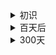 <details >
  <summary>初识</summary>
<div class="gallery">

  <div class="card">
    <span>没在一起时开玩笑说让你带一下戒指</span>
    <img src="https://raw.githubusercontent.com/WANG-GXI/W1D_JJJX/main/IMG_6601.jpg">
  </div>

<div class="card">
    <span>第一次听到这样的话 现在看来我真的是超级幸运遇到鑫</span>
    <img src="https://raw.githubusercontent.com/WANG-GXI/W1D_JJJX/main/IMG_6602.JPG">
 </div>

 <div class="card">
    <span>我送你的第一朵花(然后表白啦)</span>
    <img src="https://raw.githubusercontent.com/WANG-GXI/W1D_JJJX/main/IMG_6603.jpg">
  </div>

  <div class="card">
    <span>在一起后你送我的礼物</span>
    <img src="https://raw.githubusercontent.com/WANG-GXI/W1D_JJJX/main/IMG_6604.jpg">
  </div>

  <div class="card">
    <span>第一次微信视频还很害羞</span>
    <img src="https://raw.githubusercontent.com/WANG-GXI/W1D_JJJX/main/IMG_6605.PNG">
  </div>

  <div class="card">
    <span>第一次一起坐高铁</span>
    <img src="https://raw.githubusercontent.com/WANG-GXI/W1D_JJJX/main/IMG_6606.jpg">
  </div>

  <div class="card">
    <span>我们的第一个元宵节</span>
    <img src="https://raw.githubusercontent.com/WANG-GXI/W1D_JJJX/main/IMG_6607.jpg">
  </div>

  <div class="card">
    <span>发现东门的排骨很好吃</span>
    <img src="https://raw.githubusercontent.com/WANG-GXI/W1D_JJJX/main/IMG_6608.jpg">
  </div>

  <div class="card">
    <span>第一次共进早餐</span>
    <img src="https://raw.githubusercontent.com/WANG-GXI/W1D_JJJX/main/IMG_6609.jpg">
  </div>

  <div class="card">
    <span>一你送我的第一件衣服(真好看)</span>
    <img src="https://raw.githubusercontent.com/WANG-GXI/W1D_JJJX/main/IMG_6610.jpg">
  </div>

  <div class="card">
    <span>让一个比自己还懒的人剥鸡蛋</span>
    <img src="https://raw.githubusercontent.com/WANG-GXI/W1D_JJJX/main/IMG_6611.PNG">
  </div>

  <div class="card">
    <span>我们的第一个情侣手机壳</span>
    <img src="https://raw.githubusercontent.com/WANG-GXI/W1D_JJJX/main/IMG_6612.JPG">
  </div>

  <div class="card">
    <span>嘴怎么啦？</span>
    <img src="https://raw.githubusercontent.com/WANG-GXI/W1D_JJJX/main/IMG_6613.jpg">
  </div>

  <div class="card">
    <span>我说小时候最爱吃奥利奥了</span>
    <img src="https://raw.githubusercontent.com/WANG-GXI/W1D_JJJX/main/IMG_6614.jpg">
  </div>

  <div class="card">
    <span>第一次过生日骑手送错了蛋糕，但是我们这天很开心</span>
    <img src="https://raw.githubusercontent.com/WANG-GXI/W1D_JJJX/main/IMG_6615.jpg">
  </div>

  <div class="card">
    <span>打完球很累让你送我回宿舍</span>
    <img src="https://raw.githubusercontent.com/WANG-GXI/W1D_JJJX/main/IMG_6616.jpg">
  </div>

  <div class="card">
    <span>万象城的小熊 我开始喜欢给你拍照</span>
    <img src="https://raw.githubusercontent.com/WANG-GXI/W1D_JJJX/main/IMG_6617.jpg">
  </div>

  <div class="card">
    <span>你说我是东大陈晓</span>
    <img src="https://raw.githubusercontent.com/WANG-GXI/W1D_JJJX/main/IMG_6618.JPG">
  </div>

  <div class="card">
    <span>等你下楼久了和你闹别扭 你不开心了(嘿嘿)</span>
    <img src="https://raw.githubusercontent.com/WANG-GXI/W1D_JJJX/main/IMG_6619.jpg">
  </div>
  <div class="card">
    <span>脚崴了你送我回去</span>
    <img src="https://raw.githubusercontent.com/WANG-GXI/W1D_JJJX/main/IMG_6620.jpg">
  </div>

  <div class="card">
    <span>一起去太清宫，除去门票正好多出一个祈福的硬币</span>
    <img src="https://raw.githubusercontent.com/WANG-GXI/W1D_JJJX/main/IMG_6621.jpg">
  </div>

  <div class="card">
    <span>吵架后熬夜不舒服，你给我买了好多吃喝的</span>
    <img src="https://raw.githubusercontent.com/WANG-GXI/W1D_JJJX/main/IMG_6622.jpg">
  </div>

  <div class="card">
    <span>我们的第二件情侣装</span>
    <img src="https://raw.githubusercontent.com/WANG-GXI/W1D_JJJX/main/IMG_6623.jpg">
  </div>

  <div class="card">
    <span>第一张拍立得！</span>
    <img src="https://raw.githubusercontent.com/WANG-GXI/W1D_JJJX/main/IMG_6624.jpg">
  </div>

  <div class="card">
    <span>你送我的AJ</span>
    <img src="https://raw.githubusercontent.com/WANG-GXI/W1D_JJJX/main/IMG_6625.jpg">
  </div>

  <div class="card">
    <span>共同见证了你人生中抓到的第一个娃娃</span>
    <img src="https://raw.githubusercontent.com/WANG-GXI/W1D_JJJX/main/IMG_6626.jpg">
  </div>

  <div class="card">
    <span>在书店一起看完的第一本书</span>
    <img src="https://raw.githubusercontent.com/WANG-GXI/W1D_JJJX/main/IMG_6627.jpg">
  </div>

  <div class="card">
    <span>有一天你在抖音评论区写的(幸福一直在身边)</span>
    <img src="https://raw.githubusercontent.com/WANG-GXI/W1D_JJJX/main/IMG_6628.PNG">
  </div>

  <div class="card">
    <span>你的手串断了，托大明在潘家园买的情侣的</span>
    <img src="https://raw.githubusercontent.com/WANG-GXI/W1D_JJJX/main/IMG_6629.JPG">
  </div>

  <div class="card">
    <span>你说自己是丑丫头，不是的</span>
    <img src="https://raw.githubusercontent.com/WANG-GXI/W1D_JJJX/main/IMG_6630.JPG">
  </div>

  <div class="card">
    <span>你送我的半袖真帅</span>
    <img src="https://raw.githubusercontent.com/WANG-GXI/W1D_JJJX/main/IMG_6631.JPG">
  </div>

  <div class="card">
    <span>以后不能让你肚子难受</span>
    <img src="https://raw.githubusercontent.com/WANG-GXI/W1D_JJJX/main/IMG_6632.jpg">
  </div>

  <div class="card">
    <span>去打九价疫苗</span>
    <img src="https://raw.githubusercontent.com/WANG-GXI/W1D_JJJX/main/IMG_6633.JPG">
  </div>

  <div class="card">
    <span>我们去长白山</span>
    <img src="https://raw.githubusercontent.com/WANG-GXI/W1D_JJJX/main/IMG_6634.JPG">
  </div>

  <div class="card">
    <span>一起去校医院开中药</span>
    <img src="https://raw.githubusercontent.com/WANG-GXI/W1D_JJJX/main/IMG_6635.JPG">
  </div>

  <div class="card">
    <span>一起去看小魔仙，我们竟然看完了</span>
    <img src="https://raw.githubusercontent.com/WANG-GXI/W1D_JJJX/main/IMG_6636.JPG">
  </div>

  <div class="card">
    <span>你说给我买了鞋子</span>
    <img src="https://raw.githubusercontent.com/WANG-GXI/W1D_JJJX/main/IMG_6637.JPG">
  </div>

  <div class="card">
    <span>记录我们在一起的100天，骗你说我要去交材料，其实去东门取蛋糕了</span>
    <img src="https://raw.githubusercontent.com/WANG-GXI/W1D_JJJX/main/IMG_6638.JPG">
  </div>

  <div class="card">
    <span>一这是你写给我的情书</span>
    <img src="https://raw.githubusercontent.com/WANG-GXI/W1D_JJJX/main/IMG_6639.JPG">
  </div>

  <div class="card">
    <span>我挑的衣服就是好看</span>
    <img src="https://raw.githubusercontent.com/WANG-GXI/W1D_JJJX/main/IMG_6640.JPG">
  </div>


  <!-- <div class="card">
    <span>我们去吃饭了</span>
    <video controls  loop>
      <source src="https://raw.githubusercontent.com/WANG-GXI/W1D_JJJX/main/FC12C414-93F3-4379-AD94-8FC8900CDA94.MP4" type="video/mp4">
      Your browser does not support the video tag.
    </video>
    </div> -->


    
  </div>
</details>

<details >
  <summary>百天后</summary>
<div class="gallery">

  <div class="card">
    <span>在万象城看书我喊你看镜头</span>
    <img src="https://raw.githubusercontent.com/WANG-GXI/W1D_JJJX/main/IMG_6641.JPG">
  </div>

  <div class="card">
    <span>这是我第一次喝乐乐茶</span>
    <img src="https://raw.githubusercontent.com/WANG-GXI/W1D_JJJX/main/IMG_6642.JPG">
  </div>

  <div class="card">
    <span>你送我人生的第一件Polo衫</span>
    <img src="https://raw.githubusercontent.com/WANG-GXI/W1D_JJJX/main/IMG_6643.JPG">
  </div>

  <div class="card">
    <span>在必胜客你说拿来一本儿童读物</span>
    <img src="https://raw.githubusercontent.com/WANG-GXI/W1D_JJJX/main/IMG_6644.JPG">
  </div>

  <div class="card">
    <span>第一次喝茉酸奶</span>
    <img src="https://raw.githubusercontent.com/WANG-GXI/W1D_JJJX/main/IMG_6645.JPG">
  </div>

  <div class="card">
    <span>陪你测视力</span>
    <img src="https://raw.githubusercontent.com/WANG-GXI/W1D_JJJX/main/IMG_6646.JPG">
  </div>

  <div class="card">
    <span>我不会砍价，但眼镜还是很好看的</span>
    <img src="https://raw.githubusercontent.com/WANG-GXI/W1D_JJJX/main/IMG_6647.JPG">
  </div>

  <div class="card">
    <span>路过这里我说希望你万事如意</span>
    <img src="https://raw.githubusercontent.com/WANG-GXI/W1D_JJJX/main/IMG_6648.JPG">
  </div>

  <div class="card">
    <span>随意拍出来就有氛围感</span>
    <img src="https://raw.githubusercontent.com/WANG-GXI/W1D_JJJX/main/IMG_6649.JPG">
  </div>

  <div class="card">
    <span>去沈航玩</span>
    <img src="https://raw.githubusercontent.com/WANG-GXI/W1D_JJJX/main/IMG_6650.JPG">
  </div>

  <div class="card">
    <span>发现市图书馆里的自习室</span>
    <img src="https://raw.githubusercontent.com/WANG-GXI/W1D_JJJX/main/IMG_6651.JPG">
  </div>

  <div class="card">
    <span>尝试用闪光灯拍照</span>
    <img src="https://raw.githubusercontent.com/WANG-GXI/W1D_JJJX/main/IMG_6652.JPG">
  </div>

  <div class="card">
    <span>第一次去野营</span>
    <img src="https://raw.githubusercontent.com/WANG-GXI/W1D_JJJX/main/IMG_6653.JPG">
  </div>

  <div class="card">
    <span>和你第一次吃日料</span>
    <img src="https://raw.githubusercontent.com/WANG-GXI/W1D_JJJX/main/IMG_6654.JPG">
  </div>

  <div class="card">
    <span>你说梦到了橙子蛋糕</span>
    <img src="https://raw.githubusercontent.com/WANG-GXI/W1D_JJJX/main/IMG_6655.JPG">
  </div>

  <div class="card">
    <span>超级可爱的小白猫(限量版)</span>
    <img src="https://raw.githubusercontent.com/WANG-GXI/W1D_JJJX/main/IMG_6656.JPG">
  </div>

  <div class="card">
    <span>突然说给我一个礼物</span>
    <img src="https://raw.githubusercontent.com/WANG-GXI/W1D_JJJX/main/IMG_6657.JPG">
  </div>

  <div class="card">
    <span>摄影三要素是什么</span>
    <img src="https://raw.githubusercontent.com/WANG-GXI/W1D_JJJX/main/IMG_6658.JPG">
  </div>

  <div class="card">
    <span>请你帮我看投稿问题</span>
    <img src="https://raw.githubusercontent.com/WANG-GXI/W1D_JJJX/main/IMG_6659.JPG">
  </div>

  <div class="card">
    <span>想不起来是第几次去弹钢琴了</span>
    <img src="https://raw.githubusercontent.com/WANG-GXI/W1D_JJJX/main/IMG_6660.JPG">
  </div>

  <div class="card">
    <span>我们要去天津啦</span>
    <img src="https://raw.githubusercontent.com/WANG-GXI/W1D_JJJX/main/IMG_6661.JPG">
  </div>

  <div class="card">
    <span>我是天津土著嘿嘿</span>
    <img src="https://raw.githubusercontent.com/WANG-GXI/W1D_JJJX/main/IMG_6662.JPG">
  </div>

  <div class="card">
    <span>你说见我爸妈有点紧张 一直整理头发</span>
    <img src="https://raw.githubusercontent.com/WANG-GXI/W1D_JJJX/main/IMG_6663.JPG">
  </div>

  <div class="card">
    <span>一家人一起去吃晚饭</span>
    <img src="https://raw.githubusercontent.com/WANG-GXI/W1D_JJJX/main/IMG_6664.jpg">
  </div>

  <div class="card">
    <span>喜不喜欢小熊呀</span>
    <img src="https://raw.githubusercontent.com/WANG-GXI/W1D_JJJX/main/IMG_6665.jpg">
  </div>

  <div class="card">
    <span>在老家发现的相机</span>
    <img src="https://raw.githubusercontent.com/WANG-GXI/W1D_JJJX/main/IMG_6666.jpg">
  </div>

  <div class="card">
    <span>一起去太原古县城</span>
    <img src="https://raw.githubusercontent.com/WANG-GXI/W1D_JJJX/main/IMG_6667.jpg">
  </div>

  <div class="card">
    <span>我们要回学校啦</span>
    <img src="https://raw.githubusercontent.com/WANG-GXI/W1D_JJJX/main/IMG_6668.jpg">
  </div>

  <div class="card">
    <span>你在我工位坐了一会</span>
    <img src="https://raw.githubusercontent.com/WANG-GXI/W1D_JJJX/main/IMG_6669.jpg">
  </div>

  <div class="card">
    <span>我们的200天</span>
    <img src="https://raw.githubusercontent.com/WANG-GXI/W1D_JJJX/main/IMG_6670.jpg">
  </div>

  <div class="card">
    <span>你说想吃橙子了</span>
    <img src="https://raw.githubusercontent.com/WANG-GXI/W1D_JJJX/main/IMG_6671.jpg">
  </div>

  <div class="card">
    <span>一起去宜家</span>
    <img src="https://raw.githubusercontent.com/WANG-GXI/W1D_JJJX/main/IMG_6672.jpg">
  </div>


  </div>
</details>

<details >
  <summary>300天</summary>
<div class="gallery">

  <div class="card">
    <span>晚上两个人都饿了 去罗森吃面</span>
    <img src="https://raw.githubusercontent.com/WANG-GXI/W1D_JJJX/main/IMG_3396.jpg">
  </div>
   <div class="card">
    <span>我们要去大连啦</span>
    <img src="https://raw.githubusercontent.com/WANG-GXI/W1D_JJJX/main/IMG_3488.jpg">
  </div> 
    <div class="card">
    <span>星海广场</span>
    <img src="https://raw.githubusercontent.com/WANG-GXI/W1D_JJJX/main/IMG_3565.jpg">
  </div>
    <div class="card">
    <span>威尼斯水城</span>
    <img src="https://raw.githubusercontent.com/WANG-GXI/W1D_JJJX/main/IMG_4379.jpg">
  </div>
    <div class="card">
    <span>东门的小喵咪</span>
    <img src="https://raw.githubusercontent.com/WANG-GXI/W1D_JJJX/main/IMG_4421.jpg">
  </div>
    <div class="card">
    <span>你说庆祝我考三级结束</span>
    <img src="https://raw.githubusercontent.com/WANG-GXI/W1D_JJJX/main/IMG_4455.jpg">
  </div>
    <div class="card">
    <span>带你去泡脚按摩</span>
    <img src="https://raw.githubusercontent.com/WANG-GXI/W1D_JJJX/main/IMG_4492.jpg">
  </div>
    <div class="card">
    <span>国庆后要去北京了</span>
    <img src="https://raw.githubusercontent.com/WANG-GXI/W1D_JJJX/main/IMG_4542.jpg">
  </div>
    <div class="card">
    <span>天坛</span>
    <img src="https://raw.githubusercontent.com/WANG-GXI/W1D_JJJX/main/IMG_4634.jpg">
  </div>
    <div class="card">
    <span>鼓楼背面拍美女</span>
    <img src="https://raw.githubusercontent.com/WANG-GXI/W1D_JJJX/main/IMG_5104.jpg">
  </div>
    <div class="card">
    <span>是我们第一次看熊猫</span>
    <img src="https://raw.githubusercontent.com/WANG-GXI/W1D_JJJX/main/IMG_5253.jpg">
  </div>
    <div class="card">
    <span>回沈阳吃铁锅炖</span>
    <img src="https://raw.githubusercontent.com/WANG-GXI/W1D_JJJX/main/IMG_5379.jpg">
  </div>
    <div class="card">
    <span>我发烧很严重 你在照顾我</span>
    <video controls  loop>
      <source src="https://raw.githubusercontent.com/WANG-GXI/W1D_JJJX/main/300_day5.MOV" type="video/mp4">
    </video>
    </div>
    <div class="card">
    <span>很活泼的小狗</span>
    <video controls  loop>
      <source src="https://raw.githubusercontent.com/WANG-GXI/W1D_JJJX/main/300_day4.MOV" type="video/mp4">
    </video>
    </div>
    <div class="card">
    <span>毒液很好看</span>
    <img src="https://raw.githubusercontent.com/WANG-GXI/W1D_JJJX/main/IMG_5724.jpg">
  </div>
    <div class="card">
    <span>去长白拍到了蓝调天空</span>
    <img src="https://raw.githubusercontent.com/WANG-GXI/W1D_JJJX/main/IMG_6086.jpg">
  </div>
    <div class="card">
    <span>一起去学习</span>
    <img src="https://raw.githubusercontent.com/WANG-GXI/W1D_JJJX/main/IMG_6174.jpg">
  </div>
  <div class="card">
    <span>你调的羊汤很好喝</span>
    <video controls  loop>
      <source src="https://raw.githubusercontent.com/WANG-GXI/W1D_JJJX/main/300_day3.MOV" type="video/mp4">
    </video>
    </div>
    <div class="card">
    <span>我就说红色很好看呢</span>
    <img src="https://raw.githubusercontent.com/WANG-GXI/W1D_JJJX/main/IMG_6242.jpg">
  </div>
    <div class="card">
    <span>你送我一双曾经喜欢过的鞋</span>
    <img src="https://raw.githubusercontent.com/WANG-GXI/W1D_JJJX/main/IMG_6517.jpg">
  </div>
    <div class="card">
    <span>我的23生日</span>
    <img src="https://raw.githubusercontent.com/WANG-GXI/W1D_JJJX/main/IMG_6553.jpg">
  </div>
    <div class="card">
    <span>帮我备考积极分子</span>
    <img src="https://raw.githubusercontent.com/WANG-GXI/W1D_JJJX/main/IMG_6755.jpg">
  </div>
    <div class="card">
    <span>我们的300天</span>
    <img src="https://raw.githubusercontent.com/WANG-GXI/W1D_JJJX/main/IMG_6808.jpg">
  </div>
    <div class="card">
    <span>你送我的礼物</span>
    <img src="https://raw.githubusercontent.com/WANG-GXI/W1D_JJJX/main/IMG_6846.jpg">
  </div>   
   <div class="card">
    <span>这是什么部落的人呀？</span>
    <video controls  loop>
      <source src="https://raw.githubusercontent.com/WANG-GXI/W1D_JJJX/main/300_day2.MOV" type="video/mp4">
    </video>
    </div>
    <div class="card">
    <span>我们第二次抓到娃娃 全靠你了嘿嘿</span>
    <video controls  loop>
      <source src="https://raw.githubusercontent.com/WANG-GXI/W1D_JJJX/main/300_day1.MOV" type="video/mp4">
    </video>
    </div>


  
  </div>
</details>
